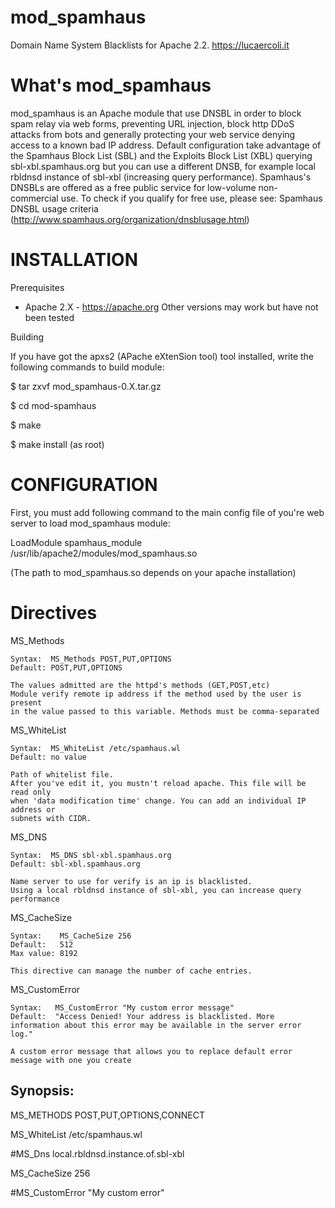 # mod_spamhaus
Domain Name System Blacklists for Apache 2.2. https://lucaercoli.it




What's mod_spamhaus
===================

mod_spamhaus is an Apache module that use DNSBL in order to block spam relay via web forms, preventing URL injection, block http DDoS attacks from bots and generally protecting your web service denying access to a known bad IP address. Default configuration take advantage of the Spamhaus Block List (SBL) and the Exploits Block List (XBL) querying sbl-xbl.spamhaus.org but you can use a different DNSB, for example local rbldnsd instance of sbl-xbl (increasing query performance). Spamhaus's DNSBLs are offered as a free public service for low-volume non-commercial use. To check if you qualify for free use, please see: Spamhaus DNSBL usage criteria (http://www.spamhaus.org/organization/dnsblusage.html)


INSTALLATION
============

Prerequisites

* Apache 2.X - https://apache.org
Other versions may work but have not been tested


Building

If you have got the apxs2 (APache eXtenSion tool) tool installed, write the following commands
to build module:

$ tar zxvf mod_spamhaus-0.X.tar.gz

$ cd mod-spamhaus

$ make

$ make install (as root)



CONFIGURATION
=============

First, you must add following command to the main config file of you're web server to load 
mod_spamhaus module:

LoadModule spamhaus_module   /usr/lib/apache2/modules/mod_spamhaus.so

(The path to mod_spamhaus.so depends on your apache installation)



Directives
==========

MS_Methods

    Syntax:  MS_Methods POST,PUT,OPTIONS
    Default: POST,PUT,OPTIONS
    
    The values admitted are the httpd's methods (GET,POST,etc)
    Module verify remote ip address if the method used by the user is present
    in the value passed to this variable. Methods must be comma-separated

MS_WhiteList

    Syntax:  MS_WhiteList /etc/spamhaus.wl
    Default: no value
   
    Path of whitelist file.
    After you've edit it, you mustn't reload apache. This file will be read only
    when 'data modification time' change. You can add an individual IP address or
    subnets with CIDR. 

MS_DNS

    Syntax:  MS_DNS sbl-xbl.spamhaus.org
    Default: sbl-xbl.spamhaus.org
           
    Name server to use for verify is an ip is blacklisted.
    Using a local rbldnsd instance of sbl-xbl, you can increase query performance


MS_CacheSize

    Syntax:    MS_CacheSize 256
    Default:   512
    Max value: 8192
    
    This directive can manage the number of cache entries.


MS_CustomError

    Syntax:   MS_CustomError "My custom error message"
    Default:  "Access Denied! Your address is blacklisted. More information about this error may be available in the server error log."

    A custom error message that allows you to replace default error message with one you create



Synopsis:
--------

<IfModule mod_spamhaus.c>

MS_METHODS POST,PUT,OPTIONS,CONNECT 

MS_WhiteList /etc/spamhaus.wl

#MS_Dns local.rbldnsd.instance.of.sbl-xbl

MS_CacheSize 256

#MS_CustomError "My custom error"

</IfModule>
